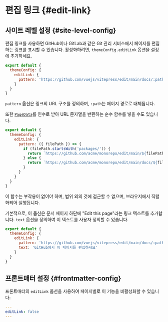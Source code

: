 # 편집 링크 {#edit-link}

## 사이트 레벨 설정 {#site-level-config}

편집 링크를 사용하면 GitHub이나 GitLab과 같은 Git 관리 서비스에서 페이지를 편집하는 링크를 표시할 수 있습니다. 활성화하려면, `themeConfig.editLink` 옵션을 설정에 추가하세요.

```js
export default {
  themeConfig: {
    editLink: {
      pattern: 'https://github.com/vuejs/vitepress/edit/main/docs/:path'
    }
  }
}
```

`pattern` 옵션은 링크의 URL 구조를 정의하며, `:path`는 페이지 경로로 대체됩니다.

또한 [`PageData`](./runtime-api#usedata)를 인수로 받아 URL 문자열을 반환하는 순수 함수를 넣을 수도 있습니다.

```js
export default {
  themeConfig: {
    editLink: {
      pattern: ({ filePath }) => {
        if (filePath.startsWith('packages/')) {
          return `https://github.com/acme/monorepo/edit/main/${filePath}`
        } else {
          return `https://github.com/acme/monorepo/edit/main/docs/${filePath}`
        }
      }
    }
  }
}
```

이 함수는 부작용이 없어야 하며, 범위 외의 것에 접근할 수 없으며, 브라우저에서 직렬화되어 실행됩니다.

기본적으로, 이 옵션은 문서 페이지 하단에 "Edit this page"라는 링크 텍스트를 추가합니다. `text` 옵션을 정의하여 이 텍스트를 사용자 정의할 수 있습니다.

```js
export default {
  themeConfig: {
    editLink: {
      pattern: 'https://github.com/vuejs/vitepress/edit/main/docs/:path',
      text: 'GitHub에서 이 페이지를 편집하세요'
    }
  }
}
```

## 프론트매터 설정 {#frontmatter-config}

프론트매터의 `editLink` 옵션을 사용하여 페이지별로 이 기능을 비활성화할 수 있습니다:

```yaml
---
editLink: false
---
```
